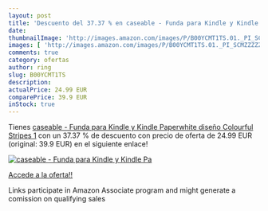 ```yaml
---
layout: post
title: 'Descuento del 37.37 % en caseable - Funda para Kindle y Kindle Pa'
date: 
thumbnailImage: 'http://images.amazon.com/images/P/B00YCMT1TS.01._PI_SCMZZZZZZZ_._SL200_.jpg'
images: [ 'http://images.amazon.com/images/P/B00YCMT1TS.01._PI_SCMZZZZZZZ_._SL200_.jpg' ]
comments: true
category: ofertas
author: ring
slug: B00YCMT1TS
description:
actualPrice: 24.99 EUR
comparePrice: 39.9 EUR
inStock: true
---
```


Tienes [caseable - Funda para Kindle y Kindle Paperwhite  diseño Colourful Stripes 1](https://www.amazon.es/dp/B00YCMT1TS/?tag=tolees-21) con un 37.37 % de descuento con precio de oferta de 24.99 EUR (original: 39.9 EUR) en el siguiente enlace!

[![caseable - Funda para Kindle y Kindle Pa](http://images.amazon.com/images/P/B00YCMT1TS.01._PI_SCMZZZZZZZ_._SL200_.jpg)](https://www.amazon.es/dp/B00YCMT1TS/?tag=tolees-21)

[Accede a la oferta!!](https://www.amazon.es/dp/B00YCMT1TS/?tag=tolees-21)

Links participate in Amazon Associate program and might generate a comission on qualifying sales



